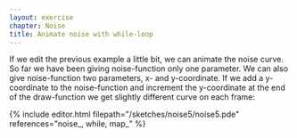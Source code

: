 ```yaml
---
layout: exercise
chapter: Noise
title: Animate noise with while-loop
---
```


If we edit the previous example a little bit, we can animate the noise curve. So far we have been giving noise-function only one parameter. We can also give noise-function two parameters, x- and y-coordinate. If we add  a y-coordinate to the noise-function and increment the y-coordinate at the end of the draw-function we get slightly different curve on each frame:

{% include editor.html filepath="/sketches/noise5/noise5.pde" references="noise_, while, map_" %}